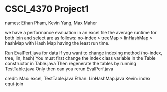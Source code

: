 # CSCI_4370 Project1
 
 names: Ethan Pham, Kevin Yang, Max Maher

 we have a performance evaluation in an excel file
 the average runtime for both join and select are as follows:
 no-index > treeMap > linHashMap > hashMap
 with Hash Map having the least run time. 

 Run EvalPerf.java for data
 If you want to change indexing method (no-index, tree, lin, hash)
 You must first change the index class variable in the Table constructor in Table.java
 Then regenerate the tables by running TestTable.java
 Only then can you rerun EvalPerf.java

 credit:
 Max: excel, TestTable.java
 Ethan: LinHashMap.java
 Kevin: index equi-join
